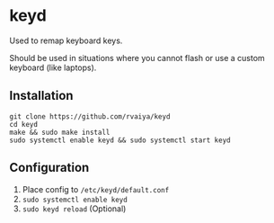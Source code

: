 # keyd
Used to remap keyboard keys.

Should be used in situations where you cannot flash or use a custom keyboard (like laptops).

## Installation
```
git clone https://github.com/rvaiya/keyd
cd keyd
make && sudo make install
sudo systemctl enable keyd && sudo systemctl start keyd
```

## Configuration
1. Place config to `/etc/keyd/default.conf`
2. `sudo systemctl enable keyd`
3. `sudo keyd reload` (Optional)
